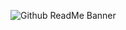 ![Github ReadMe Banner ](https://github.com/user-attachments/assets/c3c14713-b5a2-49ce-abc8-ff6b82533098)
